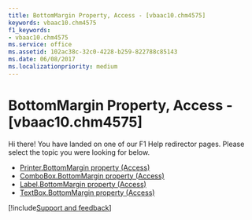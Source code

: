 ```yaml
---
title: BottomMargin Property, Access - [vbaac10.chm4575]
keywords: vbaac10.chm4575
f1_keywords:
- vbaac10.chm4575
ms.service: office
ms.assetid: 102ac38c-32c0-4228-b259-822788c85143
ms.date: 06/08/2017
ms.localizationpriority: medium
---
```



# BottomMargin Property, Access - [vbaac10.chm4575]

Hi there! You have landed on one of our F1 Help redirector pages. Please select the topic you were looking for below.

- [Printer.BottomMargin property (Access)](https://msdn.microsoft.com/library/db09e17d-8ef7-12f3-428d-1e6a0a551f4a%28Office.15%29.aspx)
- [ComboBox.BottomMargin property (Access)](https://msdn.microsoft.com/library/aaabb534-e328-fb1d-92bc-4cbab0e0469f%28Office.15%29.aspx)
- [Label.BottomMargin property (Access)](https://msdn.microsoft.com/library/0d2a1de9-0aea-5bbd-22b7-5b99678240be%28Office.15%29.aspx)
- [TextBox.BottomMargin property (Access)](https://msdn.microsoft.com/library/a6ef1155-24c8-1254-614b-c912fda8dae2%28Office.15%29.aspx)

[!include[Support and feedback](~/includes/feedback-boilerplate.md)]
